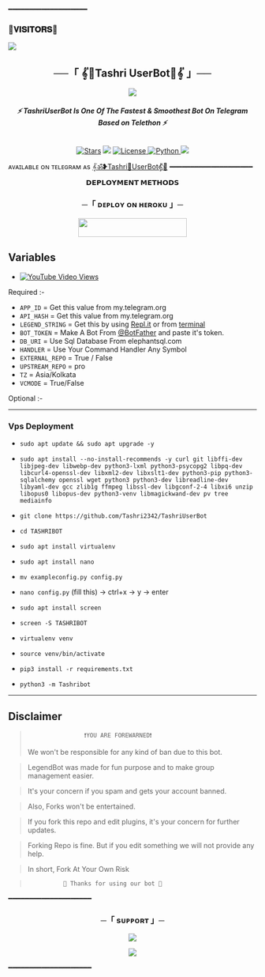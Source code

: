 ━━━━━━━━━━━━━━━━━━━
### 🌷𝐕𝐈𝐒𝐈𝐓𝐎𝐑𝐒🌷

<!--
**Tashri2342/TashriUserBot* is a ✨ _special_ ✨ repository because its `README.md` (this file) appears on your GitHub profile.


<p align="center">
    <b>ᴠɪsɪᴛᴏʀs</b><br>
 -->    <img align="middle" src="https://profile-counter.glitch.me/Tashri2342/count.svg" />
</p>




<h2 align="center">
    ──「 𝄟🌹Tashri UserBot🌹​​​​​𝄟​​​​​ 」──
</h2>

<p align="center">
  <img src="https://te.legra.ph/file/d22378f04e7b1fefefbd7.jpg">
</p>
<h6 align="center">
  <b>⚡ TashriUserBot Is One Of The Fastest & Smoothest Bot On Telegram Based on Telethon ⚡</b>
</h6>
<p align="center">
<a href="https://github.com/Tashri2342/TashriUserBotDeployer/stargazers"><img src="https://img.shields.io/github/stars/Tashri2342/TashriUserBotDeployer?color=black&logo=github&logoColor=black&style=for-the-badge" alt="Stars" /></a>
<a href="https://github.com/Tashri2342/TashriUserBotDeployer/network/members"> <img src="https://img.shields.io/github/forks/Tashri2342/TashriUserBotDeployer?color=black&logo=github&logoColor=black&style=for-the-badge" /></a>
<a href="https://github.com/Tashri2342/TashriUserBotDeployer/blob/master/LICENSE"> <img src="https://img.shields.io/badge/License-MIT-blueviolet?style=for-the-badge" alt="License" /> </a>
<a href="https://www.python.org/"> <img src="https://img.shields.io/badge/Written%20in-Python-orange?style=for-the-badge&logo=python" alt="Python" /> </a>
<a href="https://github.com/Tashri2342/TashriUserBotDeployer/commits/Tashri2342"> <img src="https://img.shields.io/github/last-commit/Tashri2342/TashriMusic?color=blue&logo=github&logoColor=green&style=for-the-badge" /></a>
</p>

ᴀᴠᴀɪʟᴀʙʟᴇ ᴏɴ ᴛᴇʟᴇɢʀᴀᴍ ᴀs [𝄟ॐ❥Tashri🍷UserBot𝄟⃟🥀](https://t.me/Tashri2342)
━━━━━━━━━━━━━━━━━━━━
<p align="center">
<b>𝗗𝗘𝗣𝗟𝗢𝗬𝗠𝗘𝗡𝗧 𝗠𝗘𝗧𝗛𝗢𝗗𝗦</b>
</p>

<h3 align="center">
    ─「 ᴅᴇᴩʟᴏʏ ᴏɴ ʜᴇʀᴏᴋᴜ 」─
</h3>

<p align="center"><a href="https://dashboard.heroku.com/new?template=https://github.com/Tashri2342/TashriUserBotDeployer"> <img src="https://img.shields.io/badge/Deploy%20On%20Heroku-darkred?style=for-the-badge&logo=heroku" width="220" height="38.45"/></a></p>

## Variables

- [![YouTube Video Views](https://img.shields.io/youtube/views/CH_KO1wim2o?label=Collect+•+AllVariables+•&style=social)](https://youtu.be/CH_KO1wim2o)


Required :-

- `APP_ID`  =  Get this value from my.telegram.org
- `API_HASH`  =  Get this value from my.telegram.org
- `LEGEND_STRING`  =  Get this by using [Repl.it](#Repl) or from [terminal](#Terminal)
- `BOT_TOKEN`  =  Make A Bot From [@BotFather](https://t.me/botfather) and paste it's token.
- `DB_URI` = Use Sql Database  From elephantsql.com
- `HANDLER` = Use Your Command Handler Any Symbol
- `EXTERNAL_REPO` = True / False
- `UPSTREAM_REPO` = pro
- `TZ` = Asia/Kolkata 
- `VCMODE` = True/False
  
Optional :-

-------

<h3> Vps Deployment </h3>

- `sudo apt update && sudo apt upgrade -y`

- `sudo apt install --no-install-recommends -y curl git libffi-dev libjpeg-dev libwebp-dev python3-lxml python3-psycopg2 libpq-dev libcurl4-openssl-dev libxml2-dev libxslt1-dev python3-pip python3-sqlalchemy openssl wget python3 python3-dev libreadline-dev libyaml-dev gcc zlib1g ffmpeg libssl-dev libgconf-2-4 libxi6 unzip libopus0 libopus-dev python3-venv libmagickwand-dev pv tree mediainfo`

- `git clone https://github.com/Tashri2342/TashriUserBot` 

- `cd TASHRIBOT`

- `sudo apt install virtualenv`


- `sudo apt install nano`

- `mv exampleconfig.py config.py`

- `nano config.py` (fill this) -> ctrl+x -> y -> enter

- `sudo apt install screen`

- `screen -S TASHRIBOT`

- `virtualenv venv`

- `source venv/bin/activate`

- `pip3 install -r requirements.txt`

- `python3 -m Tashribot`
 
------


## Disclaimer
  
>                     ❗YOU ARE FOREWARNED❗
> We won't be responsible for any kind of ban due to this bot.

> LegendBot was made for fun purpose and to make group management easier.

> It's your concern if you spam and gets your account banned.

> Also, Forks won't be entertained.

> If you fork this repo and edit plugins, it's your concern for further updates.

> Forking Repo is fine. But if you edit something we will not provide any help.

> In short, Fork At Your Own Risk    

>               💖 Thanks for using our bot 💖

</details>    

━━━━━━━━━━━━━━━━━━━━
<h3 align="center">
    ─「 sᴜᴩᴩᴏʀᴛ 」─
</h3>

<p align="center">
<a href="https://telegram.me/TashriBots"><img src="https://img.shields.io/badge/-Support%20Group-blue.svg?style=for-the-badge&logo=Telegram"></a>
</p>
<p align="center">
<a href="https://telegram.me/TashriChatting"><img src="https://img.shields.io/badge/-Support%20Channel-blue.svg?style=for-the-badge&logo=Telegram"></a>
</p>

━━━━━━━━━━━━━━━━━━━━
